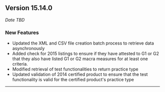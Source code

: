 
## Version 15.14.0
_Date TBD_

### New Features
* Updated the XML and CSV file creation batch process to retrieve data asynchronously
* Added check for 2015 listings to ensure if they have attested to G1 or G2 that they also have listed G1 or G2 macra measures for at least one criteria.
* Modified retrieval of test functionalities to return practice type
* Updated validation of 2014 certified product to ensure that the test functionality is valid for the certified product's practice type 

---
